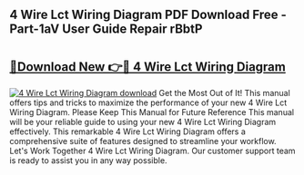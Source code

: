 ## 4 Wire Lct Wiring Diagram PDF Download Free - Part-1aV User Guide Repair rBbtP

# <h2><a href="http://dfk1bs3.blite.top/?on=4+Wire+Lct+Wiring+Diagram">🔗Download New 👉🔴 4 Wire Lct Wiring Diagram</a></h2>

[![4 Wire Lct Wiring Diagram download](https://i.imgur.com/lujVjoI.png)](http://dfk1bs3.blite.top/?on=4+Wire+Lct+Wiring+Diagram)
Get the Most Out of It! This manual offers tips and tricks to maximize the performance of your new 4 Wire Lct Wiring Diagram. Please Keep This Manual for Future Reference This manual will be your reliable guide to using your new 4 Wire Lct Wiring Diagram effectively. This remarkable 4 Wire Lct Wiring Diagram offers a comprehensive suite of features designed to streamline your workflow. Let's Work Together 4 Wire Lct Wiring Diagram. Our customer support team is ready to assist you in any way possible.

